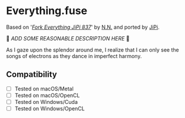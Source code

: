 # Everything.fuse

Based on '_[Fork Everything JiPi 837](https://www.shadertoy.com/view/stKXRd)_' by [N.N.](https://www.shadertoy.com/user/N.N.) and ported by [JiPi](../../Site/Profiles/JiPi.md).

:construction: *ADD SOME REASONABLE DESCRIPTION HERE* :construction:

As I gaze upon the splendor around me, I realize that I can only see the songs of electrons as they dance in imperfect harmony.

## Compatibility
- [ ] Tested on macOS/Metal
- [ ] Tested on macOS/OpenCL
- [ ] Tested on Windows/Cuda
- [ ] Tested on Windows/OpenCL
